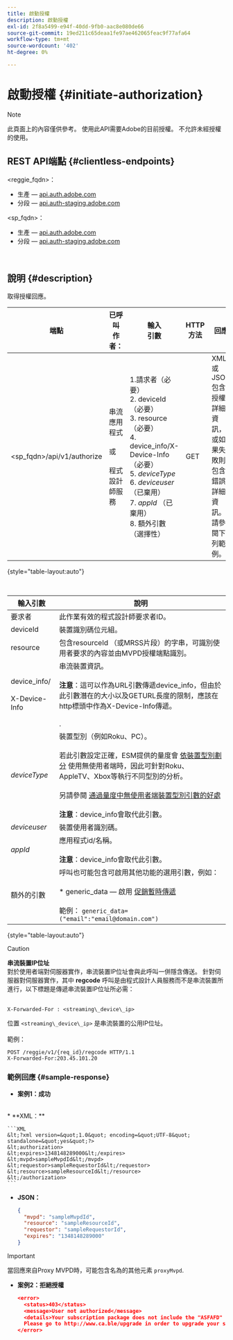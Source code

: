 ```yaml
---
title: 啟動授權
description: 啟動授權
exl-id: 2f8a5499-e94f-40dd-9fb0-aac8e080de66
source-git-commit: 19ed211c65deaa1fe97ae462065feac9f77afa64
workflow-type: tm+mt
source-wordcount: '402'
ht-degree: 0%

---
```


# 啟動授權 {#initiate-authorization}

>[!NOTE]
>
>此頁面上的內容僅供參考。 使用此API需要Adobe的目前授權。 不允許未經授權的使用。

## REST API端點 {#clientless-endpoints}

&lt;reggie_fqdn>：

* 生產 —  [api.auth.adobe.com](http://api.auth.adobe.com/)
* 分段 —  [api.auth-staging.adobe.com](http://api.auth-staging.adobe.com/)

&lt;sp_fqdn>：

* 生產 —  [api.auth.adobe.com](http://api.auth.adobe.com/)
* 分段 —  [api.auth-staging.adobe.com](http://api.auth-staging.adobe.com/)

</br>

## 說明 {#description}

取得授權回應。

| 端點 | 已呼叫  </br>作者： | 輸入   </br>引數 | HTTP  </br>方法 | 回應 | HTTP  </br>回應 |
| --- | --- | --- | --- | --- | --- |
| &lt;sp_fqdn>/api/v1/authorize | 串流應用程式</br></br>或</br></br>程式設計師服務 | 1.請求者（必要）</br>2.  deviceId （必要）</br>3.  resource （必要）</br>4.  device_info/X-Device-Info （必要）</br>5.  _deviceType_</br> 6.  _deviceuser_ （已棄用）</br>7.  _appId_ （已棄用）</br>8.  額外引數（選擇性） | GET | XML或JSON包含授權詳細資訊，或如果失敗則包含錯誤詳細資訊。 請參閱下列範例。 | 200 — 成功  </br>403 — 無成功 |

{style="table-layout:auto"}

</br>


| 輸入引數 | 說明 |
| --- | --- |
| 要求者 | 此作業有效的程式設計師要求者ID。 |
| deviceId | 裝置識別碼位元組。 |
| resource | 包含resourceId （或MRSS片段）的字串，可識別使用者要求的內容並由MVPD授權端點識別。 |
| device_info/</br></br>X-Device-Info | 串流裝置資訊。</br></br>**注意**：這可以作為URL引數傳遞device_info，但由於此引數潛在的大小以及GETURL長度的限制，應該在http標頭中作為X-Device-Info傳遞。 </br></br><!--See the full details in [Passing Device and Connection Information](http://tve.helpdocsonline.com/passing-device-information)-->. |
| _deviceType_ | 裝置型別（例如Roku、PC）。</br></br>若此引數設定正確，ESM提供的量度會 [依裝置型別劃分](/help/authentication/entitlement-service-monitoring-overview.md#clientless_device_type) 使用無使用者端時，因此可針對Roku、AppleTV、Xbox等執行不同型別的分析。</br></br>另請參閱 [通過量度中無使用者端裝置型別引數的好處&#x200B;](/help/authentication/benefits-of-using-the-clientless-devicetype-parameter-in-pass-metrics.md)</br></br>**注意**：device_info會取代此引數。 |
| _deviceuser_ | 裝置使用者識別碼。 |
| _appId_ | 應用程式id/名稱。 </br></br>**注意**：device_info會取代此引數。 |
| 額外的引數 | 呼叫也可能包含可啟用其他功能的選用引數，例如：</br></br>* generic_data — 啟用 [促銷暫時傳遞](/help/authentication/promotional-temp-pass.md)</br></br>範例： `generic_data=("email":"email@domain.com")` |

{style="table-layout:auto"}

>[!CAUTION]
>
>**串流裝置IP位址**</br>
>對於使用者端對伺服器實作，串流裝置IP位址會與此呼叫一併隱含傳送。  針對伺服器對伺服器實作，其中 **regcode** 呼叫是由程式設計人員服務而不是串流裝置所進行，以下標題是傳遞串流裝置IP位址所必需：</br></br>
>
>```
>X-Forwarded-For : <streaming\_device\_ip>
>```
>
>位置 `<streaming\_device\_ip>` 是串流裝置的公用IP位址。</br></br>
>範例：</br>
>
>```
>POST /reggie/v1/{req_id}/regcode HTTP/1.1
>X-Forwarded-For:203.45.101.20
>```
>


### 範例回應 {#sample-response}

* **案例1：成功**
</br>
  * **XML：**
  </br>

    ```XML
    &lt;?xml version=&quot;1.0&quot; encoding=&quot;UTF-8&quot; standalone=&quot;yes&quot;?>
    &lt;authorization>
    &lt;expires>1348148289000&lt;/expires>
    &lt;mvpd>sampleMvpdId&lt;/mvpd>
    &lt;requestor>sampleRequestorId&lt;/requestor>
    &lt;resource>sampleResourceId&lt;/resource>
    &lt;/authorization>
    ```



* **JSON：**

  ```JSON
  {
    "mvpd": "sampleMvpdId",
    "resource": "sampleResourceId",
    "requestor": "sampleRequestorId",
    "expires": "1348148289000"
  }
  ```

>[!IMPORTANT]
>
>當回應來自Proxy MVPD時，可能包含名為的其他元素 `proxyMvpd`.



* **案例2：拒絕授權**


  ```JSON
  <error>
    <status>403</status>
    <message>User not authorized</message>
    <details>Your subscription package does not include the "ASFAFD" channel.
    Please go to http://www.ca.ble/upgrade in order to upgrade your subscription.</details>
  </error>
  ```
